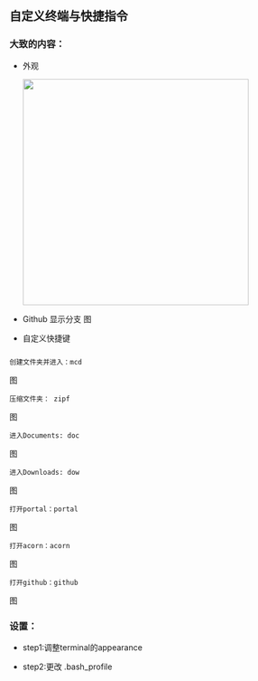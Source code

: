 ## 自定义终端与快捷指令 

### 大致的内容：

- 外观

  <img src="https://github.com/FallCSC309/assignment-2-roadtrippers/blob/master/explaination/home.png" width="400">




- Github 显示分支
图



- 自定义快捷键
###
    
    创建文件夹并进入：mcd
图

    压缩文件夹： zipf
图
    
    进入Documents: doc
图
    
    进入Downloads: dow
图
    
    打开portal：portal
图
    
    打开acorn：acorn
图
    
    打开github：github
图



### 设置：

- step1:调整terminal的appearance


- step2:更改 .bash_profile



